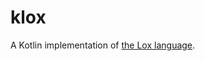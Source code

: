 # klox
A Kotlin implementation of [the Lox language](https://github.com/munificent/craftinginterpreters/).